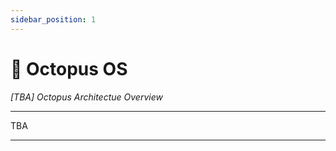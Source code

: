```yaml
---
sidebar_position: 1
---
```


# 💾 Octopus OS

_[TBA] Octopus Architectue Overview_

---

TBA

<!--





[insert a short outline]

[Guidelines for common scenarios]

[samples of code]

[Call Out Error Messages and Status Codes]

## Environment

## Dev Environment Setup (?)

## Quick overview of classes and files

## Operation modes

#### Payload

### Vitals

-->

---
